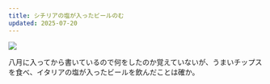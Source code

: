 ```yaml
---
title: シチリアの塩が入ったビールのむ
updated: 2025-07-20
---
```

![](https://i.imgur.com/bVQVC3J.jpeg)

八月に入ってから書いているので何をしたのか覚えていないが、うまいチップスを食べ、イタリアの塩が入ったビールを飲んだことは確か。